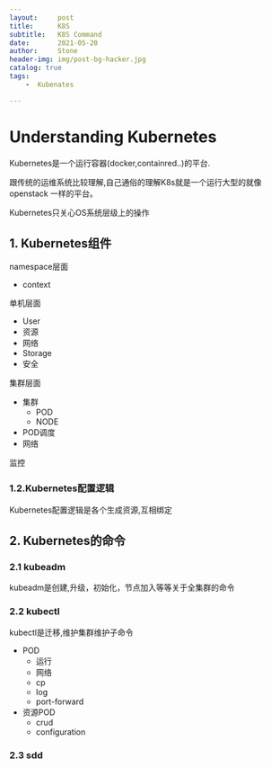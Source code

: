```yaml
---
layout:     post
title:      K8S 
subtitle:   K8S Command
date:       2021-05-20
author:     Stone
header-img: img/post-bg-hacker.jpg
catalog: true
tags:
    -  Kubenates

---
```


# Understanding Kubernetes

Kubernetes是一个运行容器(docker,containred..)的平台.

跟传统的运维系统比较理解,自己通俗的理解K8s就是一个运行大型的就像openstack 一样的平台。

Kubernetes只关心OS系统层级上的操作

## 1. Kubernetes组件

namespace层面

* context

单机层面

* User
* 资源
* 网络
* Storage
* 安全

集群层面

* 集群
  * POD
  * NODE
* POD调度
* 网络

监控

### 1.2.Kubernetes配置逻辑

Kubernetes配置逻辑是各个生成资源,互相绑定

## 2. Kubernetes的命令

### 2.1 kubeadm

kubeadm是创建,升级，初始化，节点加入等等关于全集群的命令

### 2.2 kubectl

kubectl是迁移,维护集群维护子命令

* POD
  * 运行
  * 网络
  * cp
  * log
  * port-forward
* 资源POD
  * crud 
  * configuration



### 2.3 sdd

##


